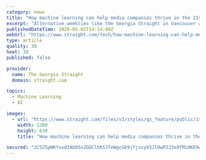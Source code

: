 ```yaml
---
category: news
title: "How machine learning can help media companies thrive in the 21st century"
excerpt: "Alternative weeklies like the Georgia Straight in Vancouver and NOW in Toronto are making use of artificial intelligence to boost their resiliency."
publishedDateTime: 2020-05-05T14:14:00Z
webUrl: "https://www.straight.com/tech/how-machine-learning-can-help-media-companies-thrive-in-21st-century"
type: article
quality: 38
heat: 38
published: false

provider:
  name: The Georgia Straight
  domain: straight.com

topics:
  - Machine Learning
  - AI

images:
  - url: "https://www.straight.com/files/v3/styles/gs_feature/public/images/20/05/graphic.jpg?itok=fz52IYwY"
    width: 1200
    height: 630
    title: "How machine learning can help media companies thrive in the 21st century"

secured: "2CS25pWKYuvd3Ab05sZGQClhKSJfeWgcGk9jYjzxyk5Jl0wP2J3x0fMi0KK9Ag0FzrNF+t6x2XLjtKikNkEmbEwv3YEvimPmSiT9YNWOipJa7MytzKdgsXKyEZkgmtALtd92espVYxYXAcNIy1YZMqdvf5fgGVlZyxuB1jll27zygcaRX57XuLBoi7ifBhcTzCHwumuuoG06JbnX9wl5S35vSvUCscTHfvImdzJH0li7rhK0+s6tlqVTIGS9URT+e/7uhXFeak4CN68O2vLjNr4g+XBruZJeSnQHrFXfsl7YUNxWztp1n6KO+TOL1PTT;Oe3k7d3DJnx1w0trvNWNKQ=="
---
```



